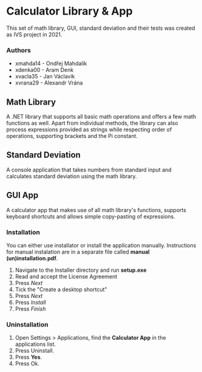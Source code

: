 # Calculator Library & App
This set of math library, GUI, standard deviation and their tests was created as IVS project in 2021.

### Authors
- xmahda14 - Ondřej Mahdalík
- xdenka00 - Aram Denk
- xvacla35 - Jan Václavík
- xvrana29 - Alexandr Vrána

## Math Library
A .NET library that supports all basic math operations and offers a few math functions as well.
Apart from individual methods, the library can also process expressions provided as strings while respecting order of operations, supporting brackets and the Pi constant.

## Standard Deviation
A console application that takes numbers from standard input and calculates standard deviation using the math library.

## GUI App
A calculator app that makes use of all math library's functions, supports keyboard shortcuts and allows simple copy-pasting of expressions.

### Installation
You can either use installator or install the application manually.
Instructions for manual instalation are in a separate file called **manual (un)installation.pdf**.

1. Navigate to the Installer directory and run **setup.exe**
2. Read and accept the License Agreement
3. Press *Next*
4. Tick the "Create a desktop shortcut"
5. Press *Next*
6. Press *Install*
7. Press *Finish*

### Uninstallation
1. Open Settings > Applications, find the **Calculator App** in the applications list.
2. Press Uninstall.
3. Press **Yes**.
4. Press Ok.